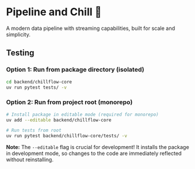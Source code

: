 # Pipeline and Chill 🚀

A modern data pipeline with streaming capabilities, built for scale and simplicity.


## Testing

### Option 1: Run from package directory (isolated)
```bash
cd backend/chillflow-core
uv run pytest tests/ -v
```

### Option 2: Run from project root (monorepo)
```bash
# Install package in editable mode (required for monorepo)
uv add --editable backend/chillflow-core

# Run tests from root
uv run pytest backend/chillflow-core/tests/ -v
```

**Note:** The `--editable` flag is crucial for development! It installs the package in development mode, so changes to the code are immediately reflected without reinstalling.